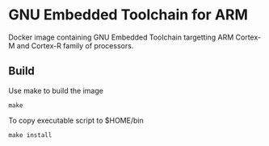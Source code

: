 # GNU Embedded Toolchain for ARM

Docker image containing GNU Embedded Toolchain targetting ARM Cortex-M and Cortex-R family of processors.

## Build

Use make to build the image

```
make
```

To copy executable script to $HOME/bin

```
make install
```



